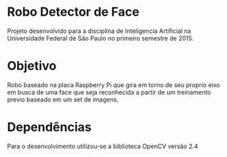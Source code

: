 # Robo Detector de Face
Projeto desenvolvido para a disciplina de Inteligencia Artificial na Universidade Federal de São Paulo no primeiro semestre de 2015.

# Objetivo
Robo baseado na placa Raspberry Pi que gira em torno de seu proprio eixo em busca de uma face que seja reconhecida a partir de um treinamento previo baseado em um set de imagens.

# Dependências
Para o desenvolvimento utilizou-se a biblioteca OpenCV versão 2.4

